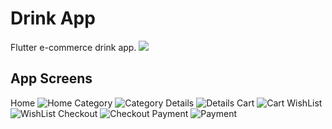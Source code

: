# Drink App

Flutter e-commerce drink app.
![](https://github.com/CsAhmed2020/drink_app/blob/master/screenshot/Screenshot_20221206_002418_com.example.new_app.jpg)

## App Screens

Home
![Home](https://github.com/CsAhmed2020/drink_app/blob/master/screenshot/Screenshot_20221208_220643_com.example.new_app.jpg)
Category
![Category](https://github.com/CsAhmed2020/drink_app/blob/master/screenshot/Screenshot_20221208_220742_com.example.new_app.jpg)
Details
![Details](https://github.com/CsAhmed2020/drink_app/blob/master/screenshot/Screenshot_20221208_220830_com.example.new_app.jpg)
Cart
![Cart](https://github.com/CsAhmed2020/drink_app/blob/master/screenshot/Screenshot_20221208_220845_com.example.new_app.jpg)
WishList
![WishList](https://github.com/CsAhmed2020/drink_app/blob/master/screenshot/Screenshot_20221208_220733_com.example.new_app.jpg)
Checkout
![Checkout](https://github.com/CsAhmed2020/drink_app/blob/master/screenshot/Screenshot_20221208_220950_com.example.new_app.jpg)
Payment
![Payment](https://github.com/CsAhmed2020/drink_app/blob/master/screenshot/Screenshot_20221208_221001_com.example.new_app.jpg)


